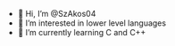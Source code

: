 - 👋 Hi, I’m @SzAkos04
- 👀 I’m interested in lower level languages
- 🌱 I’m currently learning C and C++


<!---
SzAkos04/SzAkos04 is a ✨ special ✨ repository because its `README.md` (this file) appears on your GitHub profile.
You can click the Preview link to take a look at your changes.
--->
